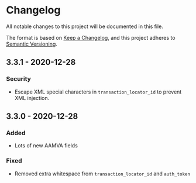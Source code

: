 # Changelog
All notable changes to this project will be documented in this file.

The format is based on [Keep a Changelog](https://keepachangelog.com/en/1.0.0/),
and this project adheres to [Semantic Versioning](https://semver.org/spec/v2.0.0.html).

## 3.3.1 - 2020-12-28
### Security
* Escape XML special characters in `transaction_locator_id` to prevent XML injection.

## 3.3.0 - 2020-12-28
### Added
* Lots of new AAMVA fields
### Fixed
* Removed extra whitespace from `transaction_locator_id` and `auth_token`